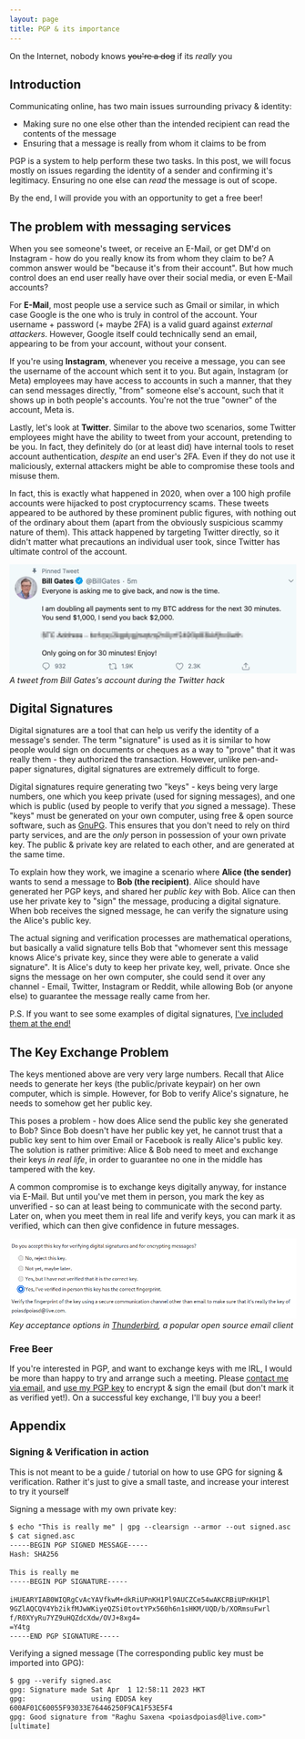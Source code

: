 ```yaml
---
layout: page
title: PGP & its importance
---
```


On the Internet, nobody knows ~~you're a dog~~ if its _really_ you

## Introduction

Communicating online, has two main issues surrounding privacy & identity:

* Making sure no one else other than the intended recipient can read the contents of the message
* Ensuring that a message is really from whom it claims to be from

PGP is a system to help perform these two tasks. In this post, we will focus mostly on issues regarding the identity of a sender and confirming it's legitimacy. Ensuring no one else can _read_ the message is out of scope. 

By the end, I will provide you with an opportunity to get a free beer!

## The problem with messaging services

When you see someone's tweet, or receive an E-Mail, or get DM'd on Instagram - how do you really know its from whom they claim to be? A common answer would be "because it's from their account". But how much control does an end user really have over their social media, or even E-Mail accounts?

For **E-Mail**, most people use a service such as Gmail or similar, in which case Google is the one who is truly in control of the account. Your username + password (+ maybe 2FA) is a valid guard against _external attackers_. However, Google itself could technically send an email, appearing to be from your account, without your consent.

If you're using **Instagram**, whenever you receive a message, you can see the username of the account which sent it to you. But again, Instagram (or Meta) employees may have access to accounts in such a manner, that they can send messages directly, "from" someone else's account, such that it shows up in both people's accounts. You're not the true "owner" of the account, Meta is.

Lastly, let's look at **Twitter**. Similar to the above two scenarios, some Twitter employees might have the ability to tweet from your account, pretending to be you. In fact, they definitely do (or at least did) have internal tools to reset account authentication, _despite_ an end user's 2FA. Even if they do not use it maliciously, external attackers might be able to compromise these tools and misuse them. 

In fact, this is exactly what happened in 2020, when over a 100 high profile accounts were hijacked to post cryptocurrency scams. These tweets appeared to be authored by these prominent public figures, with nothing out of the ordinary about them (apart from the obviously suspicious scammy nature of them). This attack happened by targeting Twitter directly, so it didn't matter what precautions an individual user took, since Twitter has ultimate control of the account.

![Example of Bill Gates hijacked tweet](/assets/images/pgp/twitter.png)
*A tweet from Bill Gates's account during the Twitter hack*

## Digital Signatures

Digital signatures are a tool that can help us verify the identity of a message's sender. The term "signature" is used as it is similar to how people would sign on documents or cheques as a way to "prove" that it was really them - they authorized the transaction. However, unlike pen-and-paper signatures, digital signatures are extremely difficult to forge. 

Digital signatures require generating two "keys" - keys being very large numbers, one which you keep private (used for signing messages), and one which is public (used by people to verify that _you_ signed a message). These "keys" must be generated on your own computer, using free & open source software, such as [GnuPG](https://www.gnupg.org/). This ensures that you don't need to rely on third party services, and are the _only_ person in possession of your own private key. The public & private key are related to each other, and are generated at the same time. 

To explain how they work, we imagine a scenario where **Alice (the sender)** wants to send a message to **Bob (the recipient)**. Alice should have generated her PGP keys, and shared her _public key_ with Bob. Alice can then use her private key to "sign" the message, producing a digital signature. When bob receives the signed message, he can verify the signature using the Alice's public key. 

The actual signing and verification processes are mathematical operations, but basically a valid signature tells Bob that "whomever sent this message knows Alice's private key, since they were able to generate a valid signature". It is Alice's duty to keep her private key, well, private. Once she signs the message on her own computer, she could send it over any channel - Email, Twitter, Instagram or Reddit, while allowing Bob (or anyone else) to guarantee the message really came from her.

P.S. If you want to see some examples of digital signatures, [I've included them at the end!](#signing--verification-in-action)


## The Key Exchange Problem

The keys mentioned above are very very large numbers. Recall that Alice needs to generate her keys (the public/private keypair) on her own computer, which is simple. However, for Bob to verify Alice's signature, he needs to somehow get her public key. 

This poses a problem - how does Alice send the public key she generated to Bob? Since Bob doesn't have her public key yet, he cannot trust that a public key sent to him over Email or Facebook is really Alice's public key. The solution is rather primitive: Alice & Bob need to meet and exchange their keys _in real life_, in order to guarantee no one in the middle has tampered with the key.

A common compromise is to exchange keys digitally anyway, for instance via E-Mail. But until you've met them in person, you mark the key as unverified - so can at least being to communicate with the second party. Later on, when you meet them in real life and verify keys, you can mark it as verified, which can then give confidence in future messages.

![Example of Bill Gates hijacked tweet](/assets/images/pgp/thunderbird.png)
*Key acceptance options in [Thunderbird](https://www.thunderbird.net/), a popular open source email client*

### Free Beer

If you're interested in PGP, and want to exchange keys with me IRL, I would be more than happy to try and arrange such a meeting. Please <a href="mailto:poiasdpoiasd@live.com">contact me via email</a>, and [use my PGP key](/assets/pgp/Raghu_Saxena_poiasdpoiasd@live.com_0xA1E21ED06A67D28A.asc) to encrypt & sign the email (but don't mark it as verified yet!). On a successful key exchange, I'll buy you a beer!

## Appendix

### Signing & Verification in action

This is not meant to be a guide / tutorial on how to use GPG for signing & verification. Rather it's just to give a small taste, and increase your interest to try it yourself

Signing a message with my own private key:

```
$ echo "This is really me" | gpg --clearsign --armor --out signed.asc
$ cat signed.asc
-----BEGIN PGP SIGNED MESSAGE-----
Hash: SHA256

This is really me
-----BEGIN PGP SIGNATURE-----

iHUEARYIAB0WIQRgCvAcYAVfkwM+dkRiUPnKH1Pl9AUCZCe54wAKCRBiUPnKH1Pl
9GZlAQCQV4Yb2ikfMJwWKiyeQZSi0tovtYPx560h6n1sHKM/UQD/b/XORmsuFwrl
f/R0XYyRu7YZ9uHQZdcXdw/OVJ+8xg4=
=Y4tg
-----END PGP SIGNATURE-----
```

Verifying a signed message (The corresponding public key must be imported into GPG):

```
$ gpg --verify signed.asc
gpg: Signature made Sat Apr  1 12:58:11 2023 HKT
gpg:                using EDDSA key 600AF01C60055F93033E76446250F9CA1F53E5F4
gpg: Good signature from "Raghu Saxena <poiasdpoiasd@live.com>" [ultimate]
```
